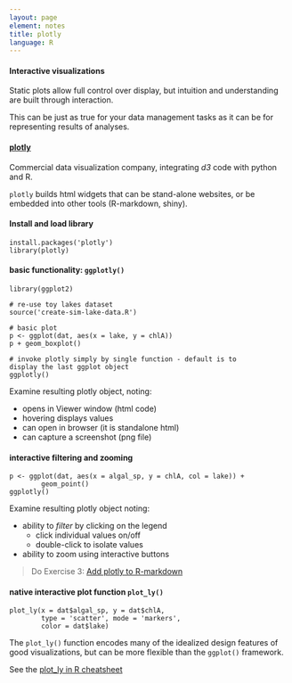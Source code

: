 ```yaml
---
layout: page
element: notes
title: plotly
language: R
---
```


#### Interactive visualizations
Static plots allow full control over display, but intuition 
and understanding are built through interaction. 

This can be just as true for your data management tasks as it
can be for representing results of analyses.

#### [plotly](https://plot.ly/)
Commercial data visualization company, integrating _d3_ code
with python and R.

`plotly` builds html widgets that can be stand-alone websites,
or be embedded into other tools (R-markdown, shiny).

#### Install and load library
```
install.packages('plotly')
library(plotly)

```

#### basic functionality: `ggplotly()`
```
library(ggplot2)

# re-use toy lakes dataset
source('create-sim-lake-data.R')

# basic plot
p <- ggplot(dat, aes(x = lake, y = chlA))
p + geom_boxplot()

# invoke plotly simply by single function - default is to 
display the last ggplot object
ggplotly()

```

Examine resulting plotly object, noting:

* opens in Viewer window (html code)
* hovering displays values
* can open in browser (it is standalone html)
* can capture a screenshot (png file)

#### interactive filtering and zooming
```
p <- ggplot(dat, aes(x = algal_sp, y = chlA, col = lake)) + 
		geom_point()
ggplotly()

```

Examine resulting plotly object noting:

* ability to _filter_ by clicking on the legend
	- click individual values on/off
	- double-click to isolate values
* ability to zoom using interactive buttons


> Do Exercise 3: [Add plotly to R-markdown]({{site.baseurl}}/exercises/Plotly-R)

#### native interactive plot function `plot_ly()`

```
plot_ly(x = dat$algal_sp, y = dat$chlA, 
		type = 'scatter', mode = 'markers', 
        color = dat$lake)
```

The `plot_ly()` function encodes many of the idealized design
features of good visualizations, but can be more flexible than 
the `ggplot()` framework. 

See the [plot_ly in R cheatsheet](https://images.plot.ly/plotly-documentation/images/r_cheat_sheet.pdf)

